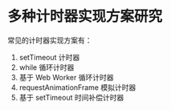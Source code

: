 # 多种计时器实现方案研究

常见的计时器实现方案有：

1. setTimeout 计时器
2. while 循环计时器
3. 基于 Web Worker 循环计时器
4. requestAnimationFrame 模拟计时器
5. 基于 setTimeout 时间补偿计时器
